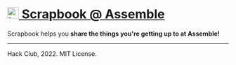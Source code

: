 # [<img src="https://assemble.hackclub.com/invert.png" height="26" alt="Logo"> Scrapbook @ Assemble](https://assemble.hackclub.com/)

Scrapbook helps you **share the things you're getting up to at Assemble!**

---

Hack Club, 2022. MIT License.
